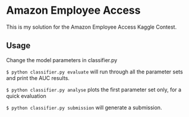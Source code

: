 # Amazon Employee Access
This is my solution for the Amazon Employee Access Kaggle Contest.

## Usage
Change the model parameters in classifier.py

`
$ python classifier.py evaluate
`
will run through all the parameter sets and print the AUC results.

`
$ python classifier.py analyse
`
plots the first parameter set only, for a quick evaluation

`
$ python classifier.py submission
`
will generate a submission.
